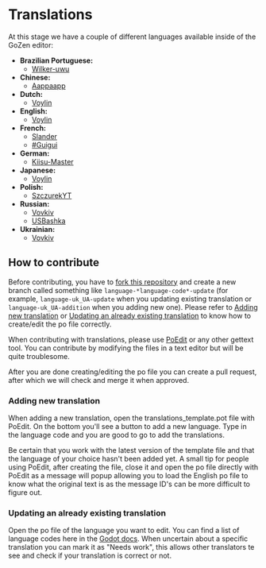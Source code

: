 # Translations

At this stage we have a couple of different languages available inside of the GoZen editor:

- **Brazilian Portuguese:**
	- [Wilker-uwu](https://github.com/wilker-uwu)
- **Chinese:**
	- [Aappaapp](https://github.com/Aappaapp)
- **Dutch:**
	- [Voylin](https://github.com/Voylin)
- **English:**
	- [Voylin](https://github.com/Voylin)
- **French:**
	- [Slander](https://github.com/Therealslander)
	- [#Guigui](https://github.com/HastagGuigui)
- **German:**
	- [Kiisu-Master](https://github.com/Kiisu-Master)
- **Japanese:**
	- [Voylin](https://github.com/Voylin)
- **Polish:**
	- [SzczurekYT](https://github.com/SzczurekYT)
- **Russian:**
	- [Vovkiv](https://github.com/Vovkiv)
	- [USBashka](https://github.com/USBashka)
- **Ukrainian:**
	- [Vovkiv](https://github.com/Vovkiv)

## How to contribute

Before contributing, you have to [fork this repository](https://github.com/VoylinsGamedevJourney/GoZen/fork) and create a new branch called something like `language-*language-code*-update` (for example, `language-uk_UA-update` when you updating existing translation or `language-uk_UA-addition` when you adding new one). Please refer to [Adding new translation](#adding-new-translation) or [Updating an already existing translation](#updating-an-already-existing-translation) to know how to create/edit the po file correctly.

When contributing with translations, please use [PoEdit](https://poedit.net/) or any other gettext tool. You can contribute by modifying the files in a text editor but will be quite troublesome.

After you are done creating/editing the po file you can create a pull request, after which we will check and merge it when approved.

### Adding new translation

When adding a new translation, open the translations_template.pot file with PoEdit. On the bottom you'll see a button to add a new language. Type in the language code and you are good to go to add the translations.

Be certain that you work with the latest version of the template file and that the language of your choice hasn't been added yet. A small tip for people using PoEdit, after creating the file, close it and open the po file directly with PoEdit as a message will popup allowing you to load the English po file to know what the original text is as the message ID's can be more difficult to figure out.

### Updating an already existing translation

Open the po file of the language you want to edit. You can find a list of language codes here in the [Godot docs](https://docs.godotengine.org/en/stable/tutorials/i18n/locales.html). When uncertain about a specific translation you can mark it as "Needs work", this allows other translators te see and check if your translation is correct or not.
